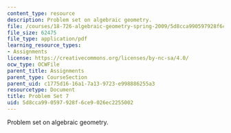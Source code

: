 ```yaml
---
content_type: resource
description: Problem set on algebraic geometry.
file: /courses/18-726-algebraic-geometry-spring-2009/5d8cca990597928f6ce9026ec2255002_MIT18_726s09_pset07.pdf
file_size: 62475
file_type: application/pdf
learning_resource_types:
- Assignments
license: https://creativecommons.org/licenses/by-nc-sa/4.0/
ocw_type: OCWFile
parent_title: Assignments
parent_type: CourseSection
parent_uid: c1775d16-16a1-7a13-9723-e998886255a3
resourcetype: Document
title: Problem Set 7
uid: 5d8cca99-0597-928f-6ce9-026ec2255002
---
```

Problem set on algebraic geometry.